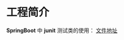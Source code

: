 # 工程简介

**SpringBoot** 中 **junit** 测试类的使用：
[文件地址](https://github.com/QuestionMark001/SpringBootEx/blob/main/Ex2/src/test/java/com/qm001/ex2/Ex2ApplicationTests.java)
